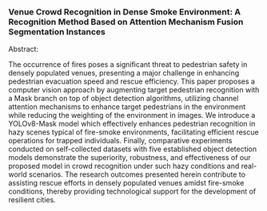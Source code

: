 ### Venue Crowd Recognition in Dense Smoke Environment: A Recognition Method Based on Attention Mechanism Fusion Segmentation Instances


Abstract:

The occurrence of fires poses a significant threat to pedestrian safety in densely populated venues, presenting a major challenge in enhancing pedestrian evacuation speed and rescue efficiency. This paper proposes a computer vision approach by augmenting target pedestrian recognition with a Mask branch on top of object detection algorithms, utilizing channel attention mechanisms to enhance target pedestrians in the environment while reducing the weighting of the environment in images. We introduce a YOLOv8-Mask model which effectively enhances pedestrian recognition in hazy scenes typical of fire-smoke environments, facilitating efficient rescue operations for trapped individuals. Finally, comparative experiments conducted on self-collected datasets with five established object detection models demonstrate the superiority, robustness, and effectiveness of our proposed model in crowd recognition under such hazy conditions and real-world scenarios. The research outcomes presented herein contribute to assisting rescue efforts in densely populated venues amidst fire-smoke conditions, thereby providing technological support for the development of resilient cities.

